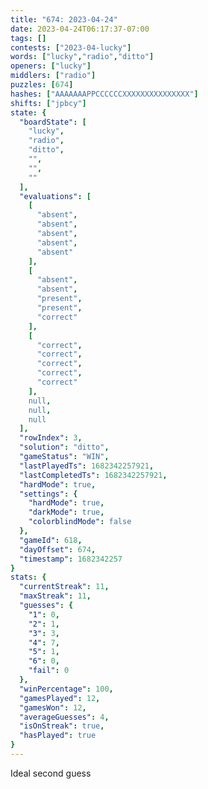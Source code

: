 ```yaml
---
title: "674: 2023-04-24"
date: 2023-04-24T06:17:37-07:00
tags: []
contests: ["2023-04-lucky"]
words: ["lucky","radio","ditto"]
openers: ["lucky"]
middlers: ["radio"]
puzzles: [674]
hashes: ["AAAAAAAPPCCCCCCXXXXXXXXXXXXXXX"]
shifts: ["jpbcy"]
state: {
  "boardState": [
    "lucky",
    "radio",
    "ditto",
    "",
    "",
    ""
  ],
  "evaluations": [
    [
      "absent",
      "absent",
      "absent",
      "absent",
      "absent"
    ],
    [
      "absent",
      "absent",
      "present",
      "present",
      "correct"
    ],
    [
      "correct",
      "correct",
      "correct",
      "correct",
      "correct"
    ],
    null,
    null,
    null
  ],
  "rowIndex": 3,
  "solution": "ditto",
  "gameStatus": "WIN",
  "lastPlayedTs": 1682342257921,
  "lastCompletedTs": 1682342257921,
  "hardMode": true,
  "settings": {
    "hardMode": true,
    "darkMode": true,
    "colorblindMode": false
  },
  "gameId": 618,
  "dayOffset": 674,
  "timestamp": 1682342257
}
stats: {
  "currentStreak": 11,
  "maxStreak": 11,
  "guesses": {
    "1": 0,
    "2": 1,
    "3": 3,
    "4": 7,
    "5": 1,
    "6": 0,
    "fail": 0
  },
  "winPercentage": 100,
  "gamesPlayed": 12,
  "gamesWon": 12,
  "averageGuesses": 4,
  "isOnStreak": true,
  "hasPlayed": true
}
---
```

<!-- more -->
Ideal second guess
